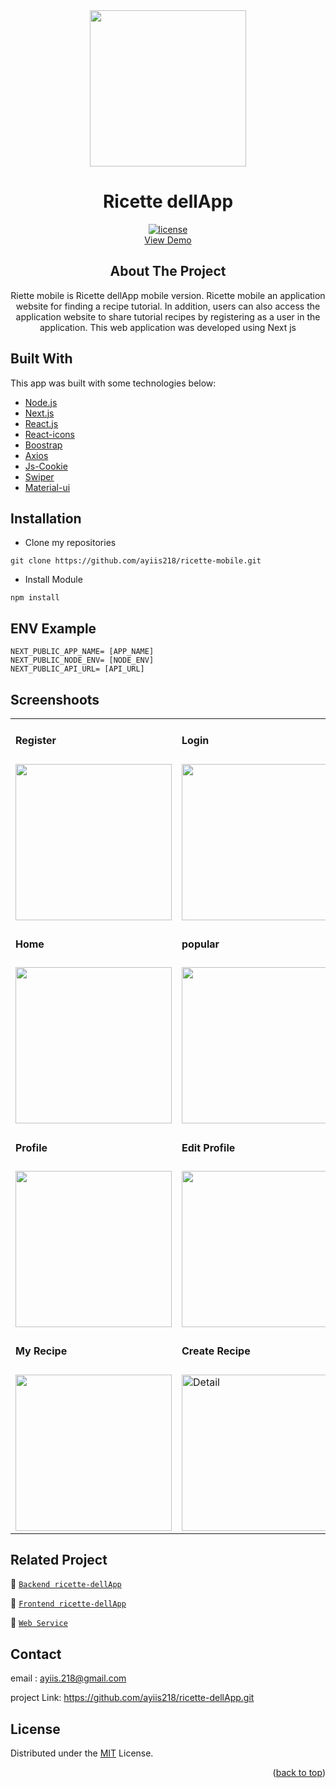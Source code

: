 
<!-- PROJECT LOGO -->

<div align="center">

<img src="https://i.postimg.cc/yx8pCmKW/icon.png" align="center" width="250" height="auto" />
  <h1>Ricette dellApp</h1>
  
  [![license](https://img.shields.io/github/license/dec0dOS/amazing-github-template.svg?style=flat-square)](LICENSE)
  </br>
   <a href="https://ricette-mobile.vercel.app/">View Demo</a>
  <h2>About The Project</h2>
  Riette mobile is Ricette dellApp mobile version. Ricette mobile an application website for finding a recipe tutorial. In addition, users can also access the application website to share tutorial recipes by registering as a user in the application. This web application was developed using Next js  
</div>

## Built With
This app was built with some technologies below:
- [Node.js](https://nodejs.org/en/)
- [Next.js](https://nextjs.org/)
- [React.js](https://reactjs.com/)
- [React-icons](https://react-icons.github.io/react-icons/)
- [Boostrap](https://getbootstrap.com/)
- [Axios](https://axios-http.com/docs/intro)
- [Js-Cookie](https://www.npmjs.com/package/js-cookie)
- [Swiper](https://swiperjs.com/react)
- [Material-ui](https://mui.com/)

## Installation
- Clone my repositories
```
git clone https://github.com/ayiis218/ricette-mobile.git
```
- Install Module

```
npm install
```

## ENV Example

```
NEXT_PUBLIC_APP_NAME= [APP_NAME]
NEXT_PUBLIC_NODE_ENV= [NODE_ENV]
NEXT_PUBLIC_API_URL= [API_URL]
```

## Screenshoots

<p align="center" display=flex>

<table>

<tr>
<td><h4 style="margin-buttom:8px">Register</h4></td>
<td><h4 style="margin-buttom:8px">Login</h4></td>
<td><h4 style="margin-buttom:8px">Forgot</h4></td>
<td><h4 style="margin-buttom:8px"></h4></td>
</tr>
<tr>
<td><image src="https://i.postimg.cc/FHLGsLYq/mobile-36.png" alt="" width=250></td>
<td><image src="https://i.postimg.cc/d1q9BN5P/mobile-35.png" alt="" width=250/></td>
<td><image src="https://i.postimg.cc/q7cL2HXx/mobile-37.png" alt="" width=250/></td>
<td></td>
</tr>
<tr>
<td><h4 style="margin-buttom:8px">Home</h4></td>
<td><h4 style="margin-buttom:8px">popular</h4></td>
<td><h4 style="margin-buttom:8px">Search</h4></td>
<td><h4 style="margin-buttom:8px">Detail Recipe</h4></td>
</tr>
<tr>
<td><image src="https://i.postimg.cc/fWqvcKXp/mobile-33.png" alt="" width=250></td>
<td><image src="https://i.postimg.cc/NfW7Vjdx/mobile-32.png" alt="" width=250/></td>
<td><image src="https://i.postimg.cc/nrrG8j83/mobile-34.png" alt="" width=250/></td>
<td><image src="https://i.postimg.cc/sDB4wh4X/mobile-31.png" alt="" width=250/></td>
</tr>
<tr>
<td><h4 style="margin-buttom:8px">Profile</h4></td>
<td colspan="3"><h4 style="margin-buttom:8px">Edit Profile</h4></td>
</tr>
<tr>
<td><image src="https://i.postimg.cc/dtX4YBVr/mobile-38.png" alt="" width=250/></td>
<td><image src="https://i.postimg.cc/t40v4v35/mobile-45.png" alt="" width=250/></td>
<td><image src="https://i.postimg.cc/Gmk78Pz1/mobile-46.png" alt="" width=250/></td>
<td><image src="https://i.postimg.cc/Jh52g3BQ/mobile-47.png" alt="" width=250/></td>
</tr>
<tr>
<td><h4 style="margin-buttom:8px">My Recipe</h4></td>
<td><h4 style="margin-buttom:8px">Create Recipe</h4></td>
<td><h4 style="margin-buttom:8px">Edite Recipe</h4></td>
<td><h4 style="margin-buttom:8px">Comment Recipe</h4></td>
</tr>
<tr>
<td><image src="https://i.postimg.cc/KzCdbGJG/mobile-49.png" alt="" width=250/></td>
<td><image src="https://i.postimg.cc/05VVtxgt/mobile-41.png" alt=" Detail" width=250/></td>
<td><image src="https://i.postimg.cc/rpkHQZzm/mobile-48.png" alt="" width=250/></td>
<td><image src="https://i.postimg.cc/ydXR9HNV/mobile-52.png" alt="" width=250/></td>
</tr>
</table>

## Related Project
:rocket: [`Backend ricette-dellApp`](https://github.com/ayiis218/ricette-dellApp-backend.git)

:rocket: [`Frontend ricette-dellApp`](https://github.com/ayiis218/ricette-mobile)

:rocket: [`Web Service`](https://ricette-dellapp.herokuapp.com/)

## Contact

email : ayiis.218@gmail.com

project Link: https://github.com/ayiis218/ricette-dellApp.git

## License
Distributed under the [MIT](/LICENSE) License.
<p align="right">(<a href="#top">back to top</a>)</p>
